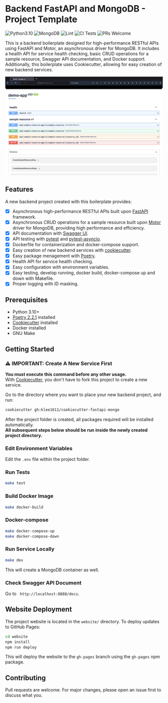 # Backend FastAPI and MongoDB - Project Template
![Python3.10](https://img.shields.io/badge/Python-3.10-brightgreen.svg?style=flat-square)
![MongoDB](https://img.shields.io/badge/MongoDB-3.6-brightgreen.svg?style=flat-square)
![Lint](https://github.com/klee1611/cookiecutter-fastapi-mongo/actions/workflows/lint.yml/badge.svg)
![CI Tests](https://github.com/klee1611/cookiecutter-fastapi-mongo/actions/workflows/ci.yml/badge.svg)
![PRs Welcome](https://img.shields.io/badge/PRs-welcome-brightgreen.svg?style=flat-square)


This is a backend boilerplate designed for high-performance RESTful APIs using FastAPI and Motor, an asynchronous driver for MongoDB. It includes a health API for service health checking, basic CRUD operations for a sample resource, Swagger API documentation, and Docker support. Additionally, this boilerplate uses Cookiecutter, allowing for easy creation of new backend services.

![api document screenshot](screenshot/api_document.png)

## Features
A new backend project created with this boilerplate provides:
- [x] Asynchronous high-performance RESTful APIs built upon [FastAPI](https://fastapi.tiangolo.com/) framework.
- [x] Asynchronous CRUD operations for a sample resource built upon [Motor](https://motor.readthedocs.io/en/stable/) driver for MongoDB, providing high performance and efficiency.
- [x] API documentation with [Swagger UI](https://swagger.io/tools/swagger-ui/).
- [x] API testing with [pytest](https://docs.pytest.org/en/7.1.x/) and [pytest-asyncio](https://github.com/pytest-dev/pytest-asyncio).
- [x] Dockerfile for containerization and docker-compose support.
- [x] Easy creation of new backend services with [cookiecutter](https://github.com/cookiecutter/cookiecutter).
- [x] Easy package menagement with [Poetry](https://python-poetry.org/).
- [x] Health API for service health checking.
- [x] Easy configuration with environment variables.
- [x] Easy testing, develop running, docker build, docker-compose up and down with Makefile.
- [x] Proper logging with ID masking.

## Prerequisites
- Python 3.10+
- [Poetry 2.2.1](https://python-poetry.org/) installed
- [Cookiecutter](https://github.com/cookiecutter/cookiecutter) installed
- Docker installed
- GNU Make

## Getting Started

### ⚠️ IMPORTANT: Create A New Service First
**You must execute this command before any other usage.**  
With [Cookiecutter](https://github.com/cookiecutter/cookiecutter), you don't have to fork this project to create a new service.

Go to the directory where you want to place your new backend project, and run:

```sh
cookiecutter gh:klee1611/cookiecutter-fastapi-mongo
```

After the project folder is created, all packages required will be installed automatically.  
**All subsequent steps below should be run inside the newly created project directory.**  

### Edit Environment Variables
Edit the `.env` file within the project folder.

### Run Tests
```sh
make test
```

### Build Docker Image
```sh
make docker-build
```

### Docker-compose
```sh
make docker-compose-up
make docker-compose-down
```

### Run Service Locally
```sh
make dev
```
This will create a MongoDB container as well.

### Check Swagger API Document
Go to ` http://localhost:8888/docs`.

## Website Deployment

The project website is located in the `website/` directory. To deploy updates to GitHub Pages:

```sh
cd website
npm install
npm run deploy
```

This will deploy the website to the `gh-pages` branch using the `gh-pages` npm package.

## Contributing
Pull requests are welcome. For major changes, please open an issue first to discuss what you.
